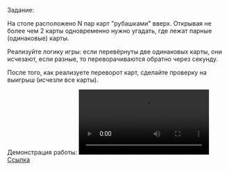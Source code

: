 Задание:

На столе расположено N пар карт "рубашками" вверх. Открывая не более чем 2 карты одновременно нужно угадать, где лежат парные (одинаковые) карты. 

Реализуйте логику игры: если перевёрнуты две одинаковых карты, они исчезают, если разные, то переворачиваются обратно через секунду.

После того, как реализуете переворот карт, сделайте проверку на выигрыш (исчезли все карты).

Демонстрация работы:
[![Ссылка](https://bki.matecdn.ru/-/bd279710-6058-4582-9da4-70ed52769b97/MemorinaK.mp4)](https://bki.matecdn.ru/-/bd279710-6058-4582-9da4-70ed52769b97/MemorinaK.mp4)